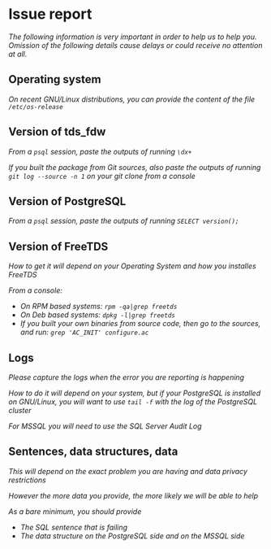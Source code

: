 # Issue report

_The following information is very important in order to help us to help you. Omission of the following details cause delays or could receive no attention at all._

## Operating system

_On recent GNU/Linux distributions, you can provide the content of the file `/etc/os-release`_



## Version of tds\_fdw

_From a `psql` session, paste the outputs of running `\dx+`_

_If you built the package from Git sources, also paste the outputs of running `git log --source -n 1` on your git clone from a console_



## Version of PostgreSQL

_From a `psql` session, paste the outputs of running `SELECT version();`_



## Version of FreeTDS

_How to get it will depend on your Operating System and how you installes FreeTDS_

_From a console:_
* _On RPM based systems: `rpm -qa|grep freetds`_
* _On Deb based systems: `dpkg -l|grep freetds`_
* _If you built your own binaries from source code, then go to the sources, and run: `grep 'AC_INIT' configure.ac`_



## Logs

_Please capture the logs when the error you are reporting is happening_

_How to do it will depend on your system, but if your PostgreSQL is installed on GNU/Linux, you will want to use `tail -f` with the log of the PostgreSQL cluster_

_For MSSQL you will need to use the SQL Server Audit Log_



## Sentences, data structures, data

_This will depend on the exact problem you are having and data privacy restrictions_

_However the more data you provide, the more likely we will be able to help_

_As a bare minimum, you should provide_

* _The SQL sentence that is failing_
* _The data structure on the PostgreSQL side and on the MSSQL side_


